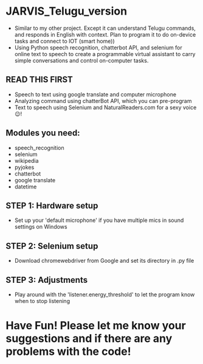 # JARVIS_Telugu_version
* Similar to my other project. Except it can understand Telugu commands, and responds in English with context. Plan to program it to do on-device tasks and connect to IOT (smart home))
* Using Python speech recognition, chatterbot API, and selenium for online text to speech to create a programmable virtual assistant to carry simple conversations and control on-computer tasks.

## READ THIS FIRST
* Speech to text using google translate and computer microphone
* Analyzing command using chatterBot API, which you can pre-program
* Text to speech using Selenium and NaturalReaders.com for a sexy voice 😉!

## Modules you need:
* speech_recognition
* selenium
* wikipedia
* pyjokes
* chatterbot
* google translate
* datetime

## STEP 1: Hardware setup
* Set up your 'default microphone' if you have multiple mics in sound settings on Windows

## STEP 2: Selenium setup
* Download chromewebdriver from Google and set its directory in .py file

## STEP 3: Adjustments
* Play around with the 'listener.energy_threshold' to let the program know when to stop listening

# Have Fun! Please let me know your suggestions and if there are any problems with the code!
